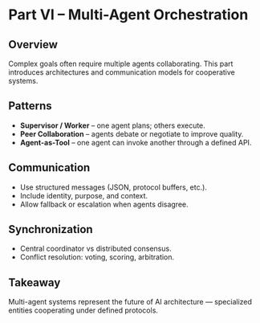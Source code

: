# Part VI – Multi-Agent Orchestration

## Overview
Complex goals often require multiple agents collaborating. This part introduces architectures and communication models for cooperative systems.

## Patterns
- **Supervisor / Worker** – one agent plans; others execute.  
- **Peer Collaboration** – agents debate or negotiate to improve quality.  
- **Agent-as-Tool** – one agent can invoke another through a defined API.

## Communication
- Use structured messages (JSON, protocol buffers, etc.).  
- Include identity, purpose, and context.  
- Allow fallback or escalation when agents disagree.

## Synchronization
- Central coordinator vs distributed consensus.  
- Conflict resolution: voting, scoring, arbitration.

## Takeaway
Multi-agent systems represent the future of AI architecture — specialized entities cooperating under defined protocols.
